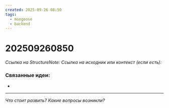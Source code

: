```yaml
---
created: 2025-09-26 08:50
tags:
  - mongoose
  - backend
---
```

# 202509260850
*Ссылка на StructureNote:*
*Ссылка на исходник или контекст (если есть):* 

### Связанные идеи:
* 
---

*Что стоит развить? Какие вопросы возникли?*